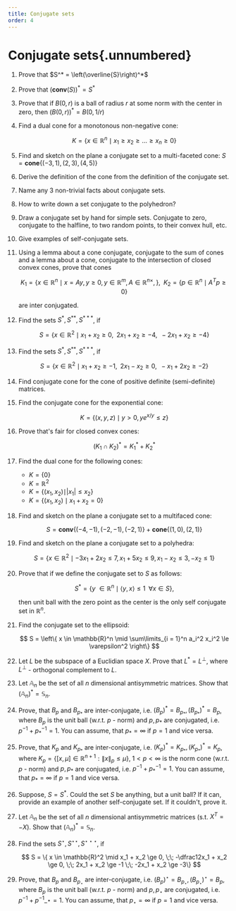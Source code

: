 ```yaml
---
title: Conjugate sets
order: 4
---
```


# Conjugate sets{.unnumbered}

1. Prove that $S^* = \left(\overline{S}\right)^*$
1. Prove that $\left( \mathbf{conv}(S) \right)^* = S^*$
1. Prove that if $B(0,r)$ is a ball of radius $r$ at some norm with the center in zero, then $\left( B(0,r) \right)^* = B(0,1/r)$
1. Find a dual cone for a monotonous non-negative cone: 
    
    $$
    K = \{ x \in \mathbb{R}^n \mid x_1 \ge x_2 \ge \ldots \ge x_n \ge 0\}
    $$

1. Find and sketch on the plane a conjugate set to a multi-faceted cone: $S = \mathbf{cone} \{ (-3,1), (2,3), (4,5)\}$
1. Derive the definition of the cone from the definition of the conjugate set.
1. Name any 3 non-trivial facts about conjugate sets.
1. How to write down a set conjugate to the polyhedron?
1. Draw a conjugate set by hand for simple sets. Conjugate to zero, conjugate to the halfline, to two random points, to their convex hull, etc.
1. Give examples of self-conjugate sets.
1. Using a lemma about a cone conjugate, conjugate to the sum of cones and a lemma about a cone, conjugate to the intersection of closed convex cones, prove that cones
    
    $$
    K_1 = \{x \in \mathbb{R}^n \mid x = Ay, y \ge 0, y \in \mathbb{R}^m, A \in \mathbb{R}^{n \times}, \}, \;\; K_2 = \{p \in \mathbb{R}^n \mid A^Tp \ge 0\}
    $$
    
    are inter conjugated.
1. Find the sets $S^{*}, S^{**}, S^{***}$, if 
    
    $$
    S = \{ x \in \mathbb{R}^2 \mid x_1 + x_2 \ge 0, \;\; 2x_1 + x_2 \ge -4, \;\; -2x_1 + x_2 \ge -4\}
    $$
1. Find the sets $S^{*}, S^{**}, S^{***}$, if 
    
    $$
    S = \{ x \in \mathbb{R}^2 \mid x_1 + x_2 \ge -1, \;\; 2x_1 - x_2 \ge 0, \;\; -x_1 + 2x_2 \ge -2\}
    $$
1. Find conjugate cone for the cone of positive definite (semi-definite) matrices.
1. Find the conjugate cone for the exponential cone:
    
    $$
    K = \{(x, y, z) \mid y > 0, y e^{x/y} \leq z\}
    $$

1. Prove that's fair for closed convex cones:
    
    $$
    (K_1 \cap K_2)^* = K_1^* + K_2^*
    $$

1. Find the dual cone for the following cones:

    * $K = \{0\}$
    * $K = \mathbb{R}^2$
    * $K = \{(x_1, x_2) \mid \vert x_1\vert \leq x_2\}$
    * $K = \{(x_1, x_2) \mid x_1 + x_2 = 0\}$
1. Find and sketch on the plane a conjugate set to a multifaced cone: 
    
    $$
     S = \mathbf{conv} \left\{ (-4,-1), (-2,-1), (-2,1)\right\} + \mathbf{cone} \left\{ (1,0), (2,1)\right\} 
    $$

1. Find and sketch on the plane a conjugate set to a polyhedra: 
    
    $$
    S = \left\{ x \in \mathbb{R}^2 \mid -3x_1 + 2x_2 \le 7, x_1 + 5x_2 \le 9, x_1 - x_2 \le 3, -x_2 \le 1\right\}
    $$

1. Prove that if we define the conjugate set to $S$ as follows: 
    
    $$
    S^* = \{y \ \in \mathbb{R}^n \mid \langle y, x\rangle \le 1 \;\; \forall x \in S\}, 
    $$

    then unit ball with the zero point as the center is the only self conjugate set in $\mathbb{R}^n$.
1. Find the conjugate set to the ellipsoid: 
    
    $$
     S = \left\{ x \in \mathbb{R}^n \mid \sum\limits_{i = 1}^n a_i^2 x_i^2 \le \varepsilon^2 \right\}
    $$

1. Let $L$ be the subspace of a Euclidian space $X$. Prove that $L^* = L^\bot$, where $L^\bot$ - orthogonal complement to $L$.

1. Let $\mathbb{A}_n$ be the set of all $n$ dimensional antisymmetric matrices. Show that $\left( \mathbb{A}_n\right)^* = \mathbb{S}_n$. 

1. Prove, that $B_p$ and $B_{p_*}$ are inter-conjugate, i.e. $(B_p)^* = B_{p_*}, (B_{p_*})^* = B_p$, where $B_p$ is the unit ball (w.r.t. $p$ - norm) and $p, p_*$ are conjugated, i.e. $p^{-1} + p^{-1}_* = 1$. You can assume, that $p_* = \infty$ if $p = 1$ and vice versa.

1. Prove, that $K_p$ and $K_{p_*}$ are inter-conjugate, i.e. $(K_p)^* = K_{p_*}, (K_{p_*})^* = K_p$, where $K_p = \left\{ [x, \mu] \in \mathbb{R}^{n+1} : \|x\|_p \leq \mu \right\}, \; 1 < p < \infty$ is the norm cone (w.r.t. $p$ - norm) and $p, p_*$ are conjugated, i.e. $p^{-1} + p^{-1}_* = 1$. You can assume, that $p_* = \infty$ if $p = 1$ and vice versa.

1. Suppose, $S = S^*$. Could the set $S$ be anything, but a unit ball? If it can, provide an example of another self-conjugate set. If it couldn't, prove it.
1. Let $\mathbb{A}_n$ be the set of all $n$ dimensional antisymmetric matrices (s.t. $X^T = - X$). Show that $\left( \mathbb{A}_n\right)^* = \mathbb{S}_n$. 
1. Find the sets $S^{\star}, S^{\star\star}, S^{\star\star\star}$, if 
    
    $$
    S = \{ x \in \mathbb{R}^2 \mid x_1 + x_2 \ge 0, \;\; -\dfrac12x_1 + x_2 \ge 0, \;\; 2x_1 + x_2 \ge -1 \;\; -2x_1 + x_2 \ge -3\}
    $$

1. Prove, that $B_p$ and $B_{p_\star}$ are inter-conjugate, i.e. $(B_p)^\star = B_{p_\star}, (B_{p_\star})^\star = B_p$, where $B_p$ is the unit ball (w.r.t. $p$ - norm) and $p, p_\star$ are conjugated, i.e. $p^{-1} + p^{-1}\_\star = 1$. You can assume, that $p_\star = \infty$ if $p = 1$ and vice versa.
